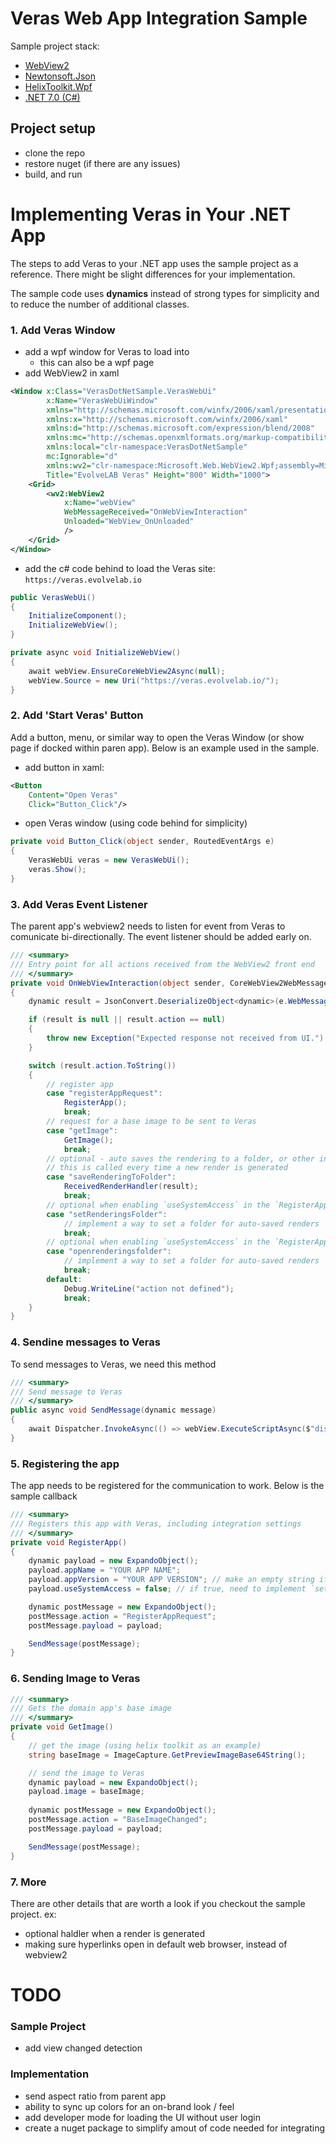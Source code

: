 # Veras Web App Integration Sample
Sample project stack:
* [WebView2](https://developer.microsoft.com/en-us/microsoft-edge/webview2/)
* [Newtonsoft.Json](https://www.newtonsoft.com/json)
* [HelixToolkit.Wpf](https://github.com/helix-toolkit/helix-toolkit)
* [.NET 7.0 (C#)](https://dotnet.microsoft.com/en-us/download/dotnet/7.0)

## Project setup
* clone the repo
* restore nuget (if there are any issues)
* build, and run


# Implementing Veras in Your .NET App
The steps to add Veras to your .NET app uses the sample project as a reference. There might be slight differences for your implementation.

The sample code uses **dynamics** instead of strong types for simplicity and to reduce the number of additional classes.


### 1. Add Veras Window
* add a wpf window for Veras to load into
  * this can also be a wpf page
* add WebView2 in xaml
```xml
<Window x:Class="VerasDotNetSample.VerasWebUi"
        x:Name="VerasWebUiWindow"
        xmlns="http://schemas.microsoft.com/winfx/2006/xaml/presentation"
        xmlns:x="http://schemas.microsoft.com/winfx/2006/xaml"
        xmlns:d="http://schemas.microsoft.com/expression/blend/2008"
        xmlns:mc="http://schemas.openxmlformats.org/markup-compatibility/2006"
        xmlns:local="clr-namespace:VerasDotNetSample"
        mc:Ignorable="d"
        xmlns:wv2="clr-namespace:Microsoft.Web.WebView2.Wpf;assembly=Microsoft.Web.WebView2.Wpf"
        Title="EvolveLAB Veras" Height="800" Width="1000">
    <Grid>
        <wv2:WebView2
            x:Name="webView"
            WebMessageReceived="OnWebViewInteraction"
            Unloaded="WebView_OnUnloaded"
            />
    </Grid>
</Window>
```

* add the c# code behind to load the Veras site: `https://veras.evolvelab.io`

```c#
public VerasWebUi()
{
    InitializeComponent();
    InitializeWebView();
}

private async void InitializeWebView()
{
    await webView.EnsureCoreWebView2Async(null);
    webView.Source = new Uri("https://veras.evolvelab.io/");
}
```

### 2. Add 'Start Veras' Button
Add a button, menu, or similar way to open the Veras Window (or show page if docked within paren app). Below is an example used in the sample.

* add button in xaml:
```XML
<Button
    Content="Open Veras"
    Click="Button_Click"/>
```

* open Veras window (using code behind for simplicity)
```C#
private void Button_Click(object sender, RoutedEventArgs e)
{
    VerasWebUi veras = new VerasWebUi();
    veras.Show();
}
```

### 3. Add Veras Event Listener
The parent app's webview2 needs to listen for event from Veras to comunicate bi-directionally. The event listener should be added early on.

```C#
/// <summary>
/// Entry point for all actions received from the WebView2 front end
/// </summary>
private void OnWebViewInteraction(object sender, CoreWebView2WebMessageReceivedEventArgs e)
{
    dynamic result = JsonConvert.DeserializeObject<dynamic>(e.WebMessageAsJson)!;

    if (result is null || result.action == null)
    {
        throw new Exception("Expected response not received from UI.");
    }

    switch (result.action.ToString())
    {
        // register app
        case "registerAppRequest":
            RegisterApp();
            break;
        // request for a base image to be sent to Veras
        case "getImage":
            GetImage();
            break;
        // optional - auto saves the rendering to a folder, or other internal logic
        // this is called every time a new render is generated
        case "saveRenderingToFolder":
            ReceivedRenderHandler(result);
            break;
        // optional when enabling `useSystemAccess` in the `RegisterApp()` callback
        case "setRenderingsFolder":
            // implement a way to set a folder for auto-saved renders
            break;
        // optional when enabling `useSystemAccess` in the `RegisterApp()` callback
        case "openrenderingsfolder":
            // implement a way to set a folder for auto-saved renders
            break;
        default:
            Debug.WriteLine("action not defined");
            break;
    }
}
```

### 4. Sendine messages to Veras
To send messages to Veras, we need this method
```c#
/// <summary>
/// Send message to Veras
/// </summary>
public async void SendMessage(dynamic message)
{
    await Dispatcher.InvokeAsync(() => webView.ExecuteScriptAsync($"dispatchWebViewEvent({JsonConvert.SerializeObject(message)})"));
}
```

### 5. Registering the app
The app needs to be registered for the communication to work. Below is the sample callback
```c#
/// <summary>
/// Registers this app with Veras, including integration settings
/// </summary>
private void RegisterApp()
{
    dynamic payload = new ExpandoObject();
    payload.appName = "YOUR APP NAME";
    payload.appVersion = "YOUR APP VERSION"; // make an empty string if not applicable
    payload.useSystemAccess = false; // if true, need to implement `setRenderingsFolder` and `openrenderingsfolder` events, otherwise the buttons in the VerasUI won't work

    dynamic postMessage = new ExpandoObject();
    postMessage.action = "RegisterAppRequest";
    postMessage.payload = payload;

    SendMessage(postMessage);
}
```

### 6. Sending Image to Veras
```c#
/// <summary>
/// Gets the domain app's base image
/// </summary>
private void GetImage()
{
    // get the image (using helix toolkit as an example)
    string baseImage = ImageCapture.GetPreviewImageBase64String();

    // send the image to Veras
    dynamic payload = new ExpandoObject();
    payload.image = baseImage;
    
    dynamic postMessage = new ExpandoObject();
    postMessage.action = "BaseImageChanged";
    postMessage.payload = payload;

    SendMessage(postMessage);
}
```

### 7. More
There are other details that are worth a look if you checkout the sample project. ex:
* optional haldler when a render is generated
* making sure hyperlinks open in default web browser, instead of webview2

# TODO
### Sample Project
* add view changed detection

### Implementation
* send aspect ratio from parent app
* ability to sync up colors for an on-brand look / feel
* add developer mode for loading the UI without user login
* create a nuget package to simplify amout of code needed for integrating
